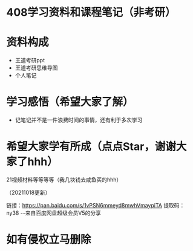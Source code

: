 # 408学习资料和课程笔记（非考研）
# 资料构成
+ 王道考研ppt
+ 王道考研思维导图
+ 个人笔记

# 学习感悟（希望大家了解）
+ 记笔记并不是一件浪费时间的事情，还有利于多次学习

# 希望大家学有所成（点点Star，谢谢大家了hhh）
21视频材料等等等等（我几块钱去咸鱼买的hhh）

（20211018更新）

链接：https://pan.baidu.com/s/1vPSN6mmeyd8mwhVmaypiTA 
提取码：ny38 
--来自百度网盘超级会员V5的分享
# 如有侵权立马删除

